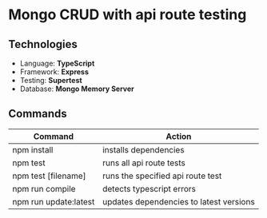 # Mongo CRUD with api route testing

## Technologies

- Language: **TypeScript**
- Framework: **Express**
- Testing: **Supertest**
- Database: **Mongo Memory Server**

## Commands

| Command               | Action                                  |
| --------------------- | --------------------------------------- |
| npm install           | installs dependencies                   |
| npm test              | runs all api route tests                |
| npm test [filename]   | runs the specified api route test       |
| npm run compile       | detects typescript errors               |
| npm run update:latest | updates dependencies to latest versions |
